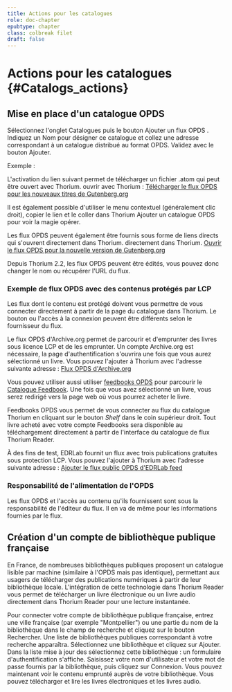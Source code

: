 ```yaml
---
title: Actions pour les catalogues
role: doc-chapter
epubtype: chapter
class: colbreak filet
draft: false
---
```


# Actions pour les catalogues {#Catalogs_actions}


<section class="filet">

## Mise en place d'un catalogue OPDS

Sélectionnez l'onglet <span class="ui_button">Catalogues</span> puis le bouton <span class="ui_button">Ajouter un flux OPDS
</span>. Indiquez un Nom pour désigner ce catalogue et collez
une adresse correspondant à un catalogue distribué au format OPDS.
Validez avec le bouton <span class="ui_button">Ajouter</span>.

<div class="framed">
Exemple&nbsp;:

L'activation du lien suivant permet de télécharger un fichier .atom qui peut être ouvert avec Thorium.
ouvrir avec Thorium&nbsp;: [Télécharger le flux OPDS pour les nouveaux titres de Gutenberg.org](https://www.gutenberg.org/ebooks/search.opds/)

</div>

Il est également possible d'utiliser le menu contextuel (généralement clic droit), 
copier le lien et le coller dans Thorium <span class="ui_button">Ajouter un catalogue OPDS</span> pour voir la magie opérer.

Les flux OPDS peuvent également être fournis sous forme de liens directs qui s'ouvrent directement dans Thorium.
directement dans Thorium. [Ouvrir le flux OPDS pour la nouvelle version de Gutenberg.org](opds://www.gutenberg.org/ebooks/search.opds/)

Depuis Thorium 2.2, les flux OPDS peuvent être édités, vous pouvez donc changer le nom ou récupérer l'URL du flux.


</section>
<section class="filet">


### Exemple de flux OPDS avec des contenus protégés par LCP

Les flux dont le contenu est protégé doivent vous permettre de vous connecter directement à partir de la page du catalogue dans Thorium. Le bouton ou l'accès à la connexion peuvent être différents selon le fournisseur du flux.

Le flux OPDS d'Archive.org permet de parcourir et d'emprunter des livres sous licence LCP
et de les emprunter. Un compte Archive.org est nécessaire, la page d'authentification s'ouvrira
une fois que vous aurez sélectionné un livre. Vous pouvez l'ajouter à Thorium avec l'adresse suivante
adresse&nbsp;: [Flux OPDS d'Archive.org](https://archive.org/services/opds)

Vous pouvez utiliser aussi utiliser [feedbooks
OPDS](opds://catalog.feedbooks.com/catalog/index.json) pour parcourir le
[Catalogue Feedbook](https://www.feedbooks.com/#). Une fois que vous avez sélectionné
un livre, vous serez redirigé vers la page web où vous pourrez acheter le livre.

Feedbooks OPDS vous permet de vous connecter au flux du catalogue Thorium en cliquant sur le bouton
*Shelf* dans le coin supérieur droit. Tout livre acheté avec votre compte
Feedbooks sera disponible au téléchargement directement à partir de l'interface du catalogue de flux Thorium Reader.

À des fins de test, EDRLab fournit un flux avec trois publications gratuites
sous protection LCP. Vous pouvez l'ajouter à Thorium avec l'adresse suivante
adresse&nbsp;: [Ajouter le flux public OPDS d'EDRLab feed](https://edrlab.org/public/feed/opds-lcp.json)


</section>
<section class="filet">


### Responsabilité de l'alimentation de l'OPDS

Les flux OPDS et l'accès au contenu qu'ils fournissent sont sous la responsabilité de l'éditeur du flux. 
Il en va de même pour les informations fournies par
le flux.


</section>
<section class="filet">

## Création d'un compte de bibliothèque publique française

En France, de nombreuses bibliothèques publiques proposent un catalogue lisible par machine
(similaire à l'OPDS mais pas identique), permettant aux usagers de télécharger des
publications numériques à partir de leur bibliothèque locale. L'intégration de cette technologie
dans Thorium Reader vous permet de télécharger un livre électronique ou un livre audio directement dans Thorium Reader pour une lecture instantanée.


Pour connecter votre compte de bibliothèque publique française, entrez une ville française (par exemple "Montpellier") ou une partie du nom de la bibliothèque dans le champ de recherche et cliquez sur le bouton Rechercher. Une liste de bibliothèques publiques correspondant à votre
recherche apparaîtra. Sélectionnez une bibliothèque et cliquez sur <span class="ui_button">Ajouter</span>. Dans la liste mise à jour des
sélectionnez cette bibliothèque&nbsp;: un formulaire d'authentification s'affiche.
Saisissez votre nom d'utilisateur et votre mot de passe fournis par la bibliothèque, puis cliquez sur <span class="ui_button">Connexion</span>. 
Vous pouvez maintenant voir le contenu emprunté auprès de votre bibliothèque. Vous pouvez télécharger et lire les livres électroniques et les livres audio.


</section>
